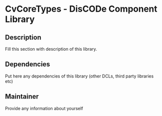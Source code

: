 CvCoreTypes - DisCODe Component Library
=======================================

Description
-----------

Fill this section with description of this library.

Dependencies
------------

Put here any dependencies of this library (other DCLs, third party libraries etc)

Maintainer
----------

Provide any information about yourself
